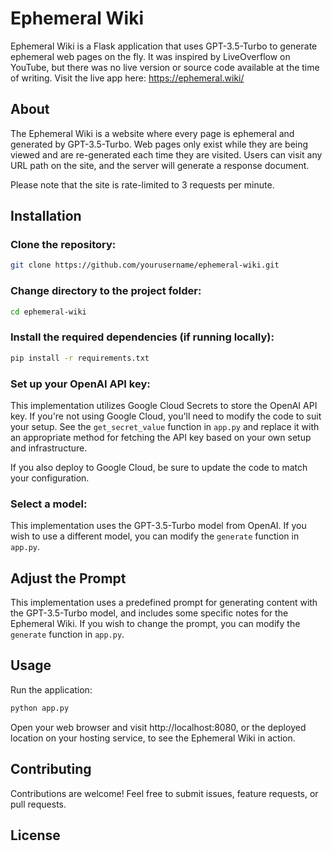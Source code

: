 # Ephemeral Wiki

Ephemeral Wiki is a Flask application that uses GPT-3.5-Turbo to generate ephemeral web pages on the fly. It was inspired by LiveOverflow on YouTube, but there was no live version or source code available at the time of writing. Visit the live app here: https://ephemeral.wiki/

## About

The Ephemeral Wiki is a website where every page is ephemeral and generated by GPT-3.5-Turbo. Web pages only exist while they are being viewed and are re-generated each time they are visited. Users can visit any URL path on the site, and the server will generate a response document.

Please note that the site is rate-limited to 3 requests per minute.

## Installation

### Clone the repository:

```bash
git clone https://github.com/yourusername/ephemeral-wiki.git
```

### Change directory to the project folder:

```bash
cd ephemeral-wiki
```

### Install the required dependencies (if running locally):

```bash
pip install -r requirements.txt
```

### Set up your OpenAI API key:

This implementation utilizes Google Cloud Secrets to store the OpenAI API key. If you're not using Google Cloud, you'll need to modify the code to suit your setup. See the `get_secret_value` function in `app.py` and replace it with an appropriate method for fetching the API key based on your own setup and infrastructure.

If you also deploy to Google Cloud, be sure to update the code to match your configuration.

### Select a model:

This implementation uses the GPT-3.5-Turbo model from OpenAI. If you wish to use a different model, you can modify the `generate` function in `app.py`.

## Adjust the Prompt

This implementation uses a predefined prompt for generating content with the GPT-3.5-Turbo model, and includes some specific notes for the Ephemeral Wiki. If you wish to change the prompt, you can modify the `generate` function in `app.py`.

## Usage

Run the application:

```bash
python app.py
```

Open your web browser and visit http://localhost:8080, or the deployed location on your hosting service, to see the Ephemeral Wiki in action.

## Contributing

Contributions are welcome! Feel free to submit issues, feature requests, or pull requests.

## License
